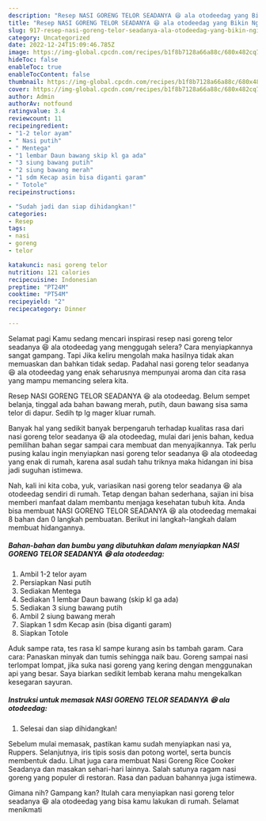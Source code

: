 ```yaml
---
description: "Resep NASI GORENG TELOR SEADANYA 😆 ala otodeedag yang Bikin Ngiler"
title: "Resep NASI GORENG TELOR SEADANYA 😆 ala otodeedag yang Bikin Ngiler"
slug: 917-resep-nasi-goreng-telor-seadanya-ala-otodeedag-yang-bikin-ngiler
category: Uncategorized
date: 2022-12-24T15:09:46.785Z
image: https://img-global.cpcdn.com/recipes/b1f8b7128a66a88c/680x482cq70/nasi-goreng-telor-seadanya-ala-otodeedag-foto-resep-utama.jpg
hideToc: false
enableToc: true
enableTocContent: false
thumbnail: https://img-global.cpcdn.com/recipes/b1f8b7128a66a88c/680x482cq70/nasi-goreng-telor-seadanya-ala-otodeedag-foto-resep-utama.jpg
cover: https://img-global.cpcdn.com/recipes/b1f8b7128a66a88c/680x482cq70/nasi-goreng-telor-seadanya-ala-otodeedag-foto-resep-utama.jpg
author: Admin
authorAv: notfound
ratingvalue: 3.4
reviewcount: 11
recipeingredient:
- "1-2 telor ayam"
- " Nasi putih"
- " Mentega"
- "1 lembar Daun bawang skip kl ga ada"
- "3 siung bawang putih"
- "2 siung bawang merah"
- "1 sdm Kecap asin bisa diganti garam"
- " Totole"
recipeinstructions:

- "Sudah jadi dan siap dihidangkan!"
categories:
- Resep
tags:
- nasi
- goreng
- telor

katakunci: nasi goreng telor 
nutrition: 121 calories
recipecuisine: Indonesian
preptime: "PT24M"
cooktime: "PT54M"
recipeyield: "2"
recipecategory: Dinner

---
```



Selamat pagi Kamu sedang mencari inspirasi resep nasi goreng telor seadanya 😆 ala otodeedag yang menggugah selera? Cara menyiapkannya sangat gampang. Tapi Jika keliru mengolah maka hasilnya tidak akan memuaskan dan bahkan tidak sedap. Padahal nasi goreng telor seadanya 😆 ala otodeedag yang enak seharusnya mempunyai aroma dan cita rasa yang mampu memancing selera kita.


Resep NASI GORENG TELOR SEADANYA 😆 ala otodeedag. Belum sempet belanja, tinggal ada bahan bawang merah, putih, daun bawang sisa sama telor di dapur. Sedih tp lg mager kluar rumah.

Banyak hal yang sedikit banyak berpengaruh terhadap kualitas rasa dari nasi goreng telor seadanya 😆 ala otodeedag, mulai dari jenis bahan, kedua pemilihan bahan segar sampai cara membuat dan menyajikannya. Tak perlu pusing kalau ingin menyiapkan nasi goreng telor seadanya 😆 ala otodeedag yang enak di rumah, karena asal sudah tahu triknya maka hidangan ini bisa jadi suguhan istimewa.


Nah, kali ini kita coba, yuk, variasikan nasi goreng telor seadanya 😆 ala otodeedag sendiri di rumah. Tetap dengan bahan sederhana, sajian ini bisa memberi manfaat dalam membantu menjaga kesehatan tubuh kita. Anda bisa membuat NASI GORENG TELOR SEADANYA 😆 ala otodeedag memakai 8 bahan dan 0 langkah pembuatan. Berikut ini langkah-langkah dalam membuat hidangannya.

<!--inarticleads1-->

##### Bahan-bahan dan bumbu yang dibutuhkan dalam menyiapkan NASI GORENG TELOR SEADANYA 😆 ala otodeedag:

1. Ambil 1-2 telor ayam
1. Persiapkan  Nasi putih
1. Sediakan  Mentega
1. Sediakan 1 lembar Daun bawang (skip kl ga ada)
1. Sediakan 3 siung bawang putih
1. Ambil 2 siung bawang merah
1. Siapkan 1 sdm Kecap asin (bisa diganti garam)
1. Siapkan  Totole


Aduk sampe rata, tes rasa kl sampe kurang asin bs tambah garam. Cara cara: Panaskan minyak dan tumis sehingga naik bau. Goreng sampai nasi terlompat lompat, jika suka nasi goreng yang kering dengan menggunakan api yang besar. Saya biarkan sedikit lembab kerana mahu mengekalkan kesegaran sayuran. 

<!--inarticleads2-->

##### Instruksi untuk memasak NASI GORENG TELOR SEADANYA 😆 ala otodeedag:


1. Selesai dan siap dihidangkan!

Sebelum mulai memasak, pastikan kamu sudah menyiapkan nasi ya, Ruppers. Selanjutnya, iris tipis sosis dan potong wortel, serta buncis membentuk dadu. Lihat juga cara membuat Nasi Goreng Rice Cooker Seadanya dan masakan sehari-hari lainnya. Salah satunya ragam nasi goreng yang populer di restoran. Rasa dan paduan bahannya juga istimewa. 

Gimana nih? Gampang kan? Itulah cara menyiapkan nasi goreng telor seadanya 😆 ala otodeedag yang bisa kamu lakukan di rumah. Selamat menikmati
